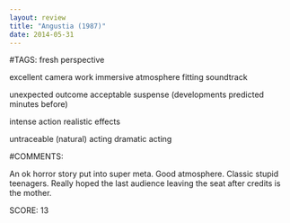 ```yaml
---
layout: review
title: "Angustia (1987)"
date: 2014-05-31
---
```


#TAGS:
fresh perspective

excellent camera work
immersive atmosphere
fitting soundtrack

unexpected outcome
acceptable suspense (developments predicted minutes before)

intense action
realistic effects

untraceable (natural) acting
dramatic acting

#COMMENTS:

An ok horror story put into super meta. Good atmosphere. Classic stupid teenagers. Really hoped the last audience leaving the seat after credits is the mother.





SCORE:
13
